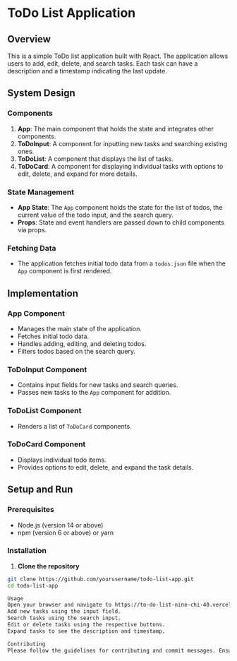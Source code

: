 # ToDo List Application

## Overview

This is a simple ToDo list application built with React. The application allows users to add, edit, delete, and search tasks. Each task can have a description and a timestamp indicating the last update. 

## System Design

### Components

1. **App**: The main component that holds the state and integrates other components.
2. **ToDoInput**: A component for inputting new tasks and searching existing ones.
3. **ToDoList**: A component that displays the list of tasks.
4. **ToDoCard**: A component for displaying individual tasks with options to edit, delete, and expand for more details.

### State Management

- **App State**: The `App` component holds the state for the list of todos, the current value of the todo input, and the search query.
- **Props**: State and event handlers are passed down to child components via props.

### Fetching Data

- The application fetches initial todo data from a `todos.json` file when the `App` component is first rendered.

## Implementation

### App Component

- Manages the main state of the application.
- Fetches initial todo data.
- Handles adding, editing, and deleting todos.
- Filters todos based on the search query.

### ToDoInput Component

- Contains input fields for new tasks and search queries.
- Passes new tasks to the `App` component for addition.

### ToDoList Component

- Renders a list of `ToDoCard` components.

### ToDoCard Component

- Displays individual todo items.
- Provides options to edit, delete, and expand the task details.

## Setup and Run

### Prerequisites

- Node.js (version 14 or above)
- npm (version 6 or above) or yarn

### Installation

1. **Clone the repository**

```bash
git clone https://github.com/yourusername/todo-list-app.git
cd todo-list-app

Usage
Open your browser and navigate to https://to-do-list-nine-chi-40.vercel.app/.
Add new tasks using the input field.
Search tasks using the search input.
Edit or delete tasks using the respective buttons.
Expand tasks to see the description and timestamp.

Contributing
Please follow the guidelines for contributing and commit messages. Ensure all code is well-documented and includes tests where necessary.
 
 

